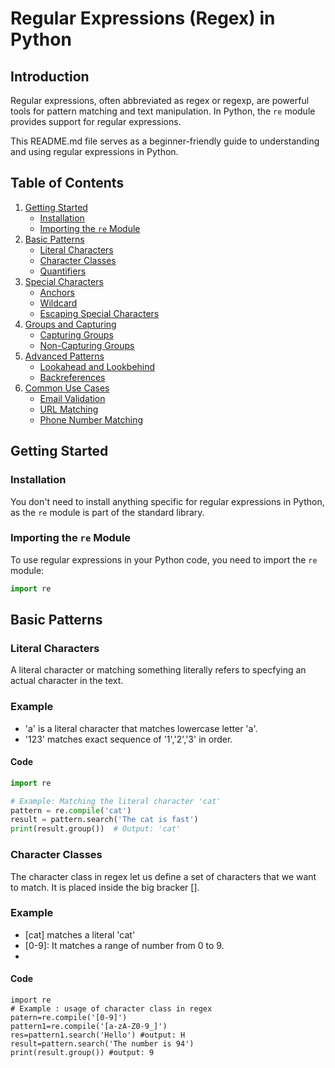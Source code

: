 # Regular Expressions (Regex) in Python

## Introduction

Regular expressions, often abbreviated as regex or regexp, are powerful tools for pattern matching and text manipulation. In Python, the `re` module provides support for regular expressions.

This README.md file serves as a beginner-friendly guide to understanding and using regular expressions in Python.

## Table of Contents

1. [Getting Started](#getting-started)
   - [Installation](#installation)
   - [Importing the `re` Module](#importing-the-re-module)
2. [Basic Patterns](#basic-patterns)
   - [Literal Characters](#literal-characters)
   - [Character Classes](#character-classes)
   - [Quantifiers](#quantifiers)
3. [Special Characters](#special-characters)
   - [Anchors](#anchors)
   - [Wildcard](#wildcard)
   - [Escaping Special Characters](#escaping-special-characters)
4. [Groups and Capturing](#groups-and-capturing)
   - [Capturing Groups](#capturing-groups)
   - [Non-Capturing Groups](#non-capturing-groups)
5. [Advanced Patterns](#advanced-patterns)
   - [Lookahead and Lookbehind](#lookahead-and-lookbehind)
   - [Backreferences](#backreferences)
6. [Common Use Cases](#common-use-cases)
   - [Email Validation](#email-validation)
   - [URL Matching](#url-matching)
   - [Phone Number Matching](#phone-number-matching)


## Getting Started

### Installation

You don't need to install anything specific for regular expressions in Python, as the `re` module is part of the standard library.

### Importing the `re` Module

To use regular expressions in your Python code, you need to import the `re` module:

```python
import re
```
## Basic Patterns
### Literal Characters
A literal character or matching something literally refers to specfying an actual character in the text.
### Example
- 'a' is a literal character that matches lowercase letter 'a'.
- '123' matches exact sequence of '1','2','3' in order.

#### Code

```python
import re

# Example: Matching the literal character 'cat'
pattern = re.compile('cat')
result = pattern.search('The cat is fast')
print(result.group())  # Output: 'cat'
```
### Character Classes
The character class in regex let us define a set of characters that we want to match. It is placed inside the big bracker [].
### Example 
- [cat] matches a literal 'cat'
- [0-9]: It matches a range of number from 0 to 9.
- [^0-9]: It matches a range of number other than 0 to 9.

#### Code
```
import re
# Example : usage of character class in regex
patern=re.compile('[0-9]')
pattern1=re.compile('[a-zA-Z0-9_]')
res=pattern1.search('Hello') #output: H
result=pattern.search('The number is 94')
print(result.group()) #output: 9
```









